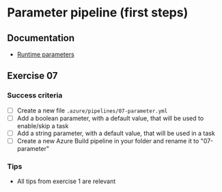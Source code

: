 # Parameter pipeline (first steps)

## Documentation

- [Runtime parameters](https://docs.microsoft.com/en-us/azure/devops/pipelines/process/runtime-parameters)

## Exercise 07

### Success criteria

- [ ] Create a new file `.azure/pipelines/07-parameter.yml`
- [ ] Add a boolean parameter, with a default value, that will be used to enable/skip a task
- [ ] Add a string parameter, with a default value, that will be used in a task
- [ ] Create a new Azure Build pipeline in your folder and rename it to "07-parameter"

### Tips

- All tips from exercise 1 are relevant
